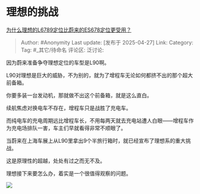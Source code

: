 # 理想的挑战
[为什么理想的L6789定位比蔚来的ES678定位更受用？](https://www.zhihu.com/question/5705896897/answer/1899928526666330735)

> Author: #Anonymity
> Last update: [发布于 2025-04-27]
> Link:
> Category: 
> Tag: #_其它/待命名 
> 评论区:
> 泛讨论:
  
因为蔚来准备争夺理想定位的车型是L90啊。

L90对理想是巨大的威胁，不为别的，就为了增程车无论如何都挤不出的那个超大前备箱。

你要多装一台发动机，那就做不出这个前备箱，就是这么直白。

续航焦虑对换电车不存在，增程车只是战胜了充电车。

而纯电车的充电周期远比增程车长，不用每两天就去充电站遭人白眼——增程车作为充电场排队一害，车主们早就看得非常不顺眼了。

当蔚来在上海车展上从L90里拿出9个半旅行箱时，就已经宣布了理想系的重大挑战。

这是原理性的超越，处处有过之而无不及。

理想接下来要怎么办，着实是一个很值得观察的问题。

![](https://picx.zhimg.com/80/v2-44794aa50232c206c09b1f20e23e174a_1440w.webp?source=c8b7c179)
